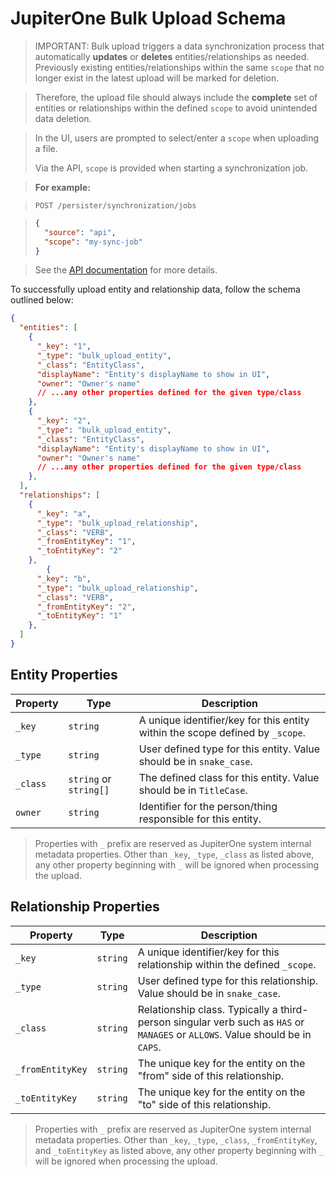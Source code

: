 # JupiterOne Bulk Upload Schema

> IMPORTANT: Bulk upload triggers a data synchronization process that automatically **updates** or **deletes** entities/relationships as needed. Previously existing entities/relationships within the same `scope` that no longer exist in the latest upload will be marked for deletion. 

> Therefore, the upload file should always include the **complete** set of entities or relationships within the defined `scope` to avoid unintended data deletion.

> In the UI, users are prompted to select/enter a `scope` when uploading a file.
>
> Via the API, `scope` is provided when starting a synchronization job.

> **For example:**

> ```text
> POST /persister/synchronization/jobs
> ```

> ```json
> {
>   "source": "api",
>   "scope": "my-sync-job"
> }
> ```

> See the [API documentation](./jupiterone-api.md) for more details. 

To successfully upload entity and relationship data, follow the schema outlined below:

```json
{
  "entities": [
    {
      "_key": "1",
      "_type": "bulk_upload_entity",
      "_class": "EntityClass",
      "displayName": "Entity's displayName to show in UI",
      "owner": "Owner's name"
      // ...any other properties defined for the given type/class
    },
    {
      "_key": "2",
      "_type": "bulk_upload_entity",
      "_class": "EntityClass",
      "displayName": "Entity's displayName to show in UI",
      "owner": "Owner's name"
      // ...any other properties defined for the given type/class
    },
  ],
  "relationships": [
    {
      "_key": "a",
      "_type": "bulk_upload_relationship",
      "_class": "VERB",
      "_fromEntityKey": "1",
      "_toEntityKey": "2"
    },
        {
      "_key": "b",
      "_type": "bulk_upload_relationship",
      "_class": "VERB",
      "_fromEntityKey": "2",
      "_toEntityKey": "1"
    },
  ]
}
```

## Entity Properties

| Property | Type                   | Description                              |
| -------- | ---------------------- | ---------------------------------------- |
| `_key`   | `string`               | A unique identifier/key for this entity within the scope defined by `_scope`. |
| `_type`  | `string`               | User defined type for this entity. Value should be in `snake_case`. |
| `_class` | `string` or `string[]` | The defined class for this entity. Value should be in `TitleCase`. |
| `owner`  | `string`               | Identifier for the person/thing responsible for this entity. |

> Properties with `_` prefix are reserved as JupiterOne system internal metadata properties. Other than `_key`, `_type`, `_class` as listed above, any other property beginning with `_` will be ignored when processing the upload.

## Relationship Properties

| Property         | Type     | Description                              |
| ---------------- | -------- | ---------------------------------------- |
| `_key`           | `string` | A unique identifier/key for this relationship within the defined `_scope`. |
| `_type`          | `string` | User defined type for this relationship. Value should be in `snake_case`. |
| `_class`         | `string` | Relationship class. Typically a third-person singular verb such as `HAS` or `MANAGES` or `ALLOWS`. Value should be in `CAPS`. |
| `_fromEntityKey` | `string` | The unique key for the entity on the "from" side of this relationship. |
| `_toEntityKey`   | `string` | The unique key for the entity on the "to" side of this relationship. |

> Properties with `_` prefix are reserved as JupiterOne system internal metadata properties. Other than `_key`, `_type`, `_class`, `_fromEntityKey`, and `_toEntityKey` as listed above, any other property beginning with `_` will be ignored when processing the upload. 
